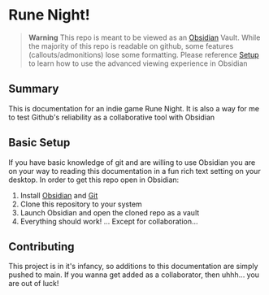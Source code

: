 # Rune Night!
>  **Warning**
> This repo is meant to be viewed as an [Obsidian](https://obsidian.md/) Vault. While the majority of this repo is readable on github, some features (callouts/admonitions) lose some formatting. Please reference [Setup](#basic-setup) to learn how to use the advanced viewing experience in Obsidian
## Summary
This is documentation for an indie game Rune Night. It is also a way for me to test Github's reliability as a collaborative tool with Obsidian

## Basic Setup
If you have basic knowledge of git and are willing to use Obsidian you are on your way to reading this documentation in a fun rich text setting on your desktop. In order to get this repo open in Obsidian:
1. Install [Obsidian](https://obsidian.md/) and [Git](https://github.com/git-guides/install-git)
2. Clone this repository to your system
3. Launch Obsidian and open the cloned repo as a vault
4. Everything should work! ... Except for collaboration...

## Contributing
This project is in it's infancy, so additions to this documentation are simply pushed to main. If you wanna get added as a collaborator, then uhhh... you are out of luck!